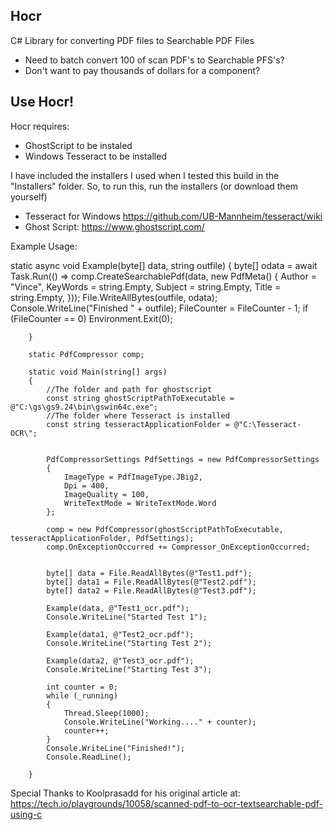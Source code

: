 ## Hocr
C# Library for converting PDF files to Searchable PDF Files

* Need to batch convert 100 of scan PDF's to Searchable PFS's?
* Don't want to pay thousands of dollars for a component?



## Use Hocr!

Hocr requires:

* GhostScript to be instaled
* Windows Tesseract to be installed

I have included the installers I used when I tested this build in the "Installers" folder.
So, to run this, run the installers (or download them yourself)

* Tesseract for Windows https://github.com/UB-Mannheim/tesseract/wiki
* Ghost Script: https://www.ghostscript.com/

Example Usage:


 static async void Example(byte[] data, string outfile)
        {
            byte[] odata = await Task.Run(() => comp.CreateSearchablePdf(data, new PdfMeta()
            {
                Author = "Vince",
                KeyWords = string.Empty,
                Subject = string.Empty,
                Title = string.Empty,
            }));
            File.WriteAllBytes(outfile, odata);
            Console.WriteLine("Finished " + outfile);
            FileCounter = FileCounter - 1;
            if (FileCounter == 0)
                Environment.Exit(0);

        }

        static PdfCompressor comp;

        static void Main(string[] args)
        {
            //The folder and path for ghostscript
            const string ghostScriptPathToExecutable = @"C:\gs\gs9.24\bin\gswin64c.exe";
            //The folder where Tesseract is installed
            const string tesseractApplicationFolder = @"C:\Tesseract-OCR\";


            PdfCompressorSettings PdfSettings = new PdfCompressorSettings
            {
                ImageType = PdfImageType.JBig2,
                Dpi = 400,
                ImageQuality = 100,
                WriteTextMode = WriteTextMode.Word
            };

            comp = new PdfCompressor(ghostScriptPathToExecutable, tesseractApplicationFolder, PdfSettings);
            comp.OnExceptionOccurred += Compressor_OnExceptionOccurred;


            byte[] data = File.ReadAllBytes(@"Test1.pdf");
            byte[] data1 = File.ReadAllBytes(@"Test2.pdf");
            byte[] data2 = File.ReadAllBytes(@"Test3.pdf");

            Example(data, @"Test1_ocr.pdf");
            Console.WriteLine("Started Test 1");

            Example(data1, @"Test2_ocr.pdf");
            Console.WriteLine("Starting Test 2");

            Example(data2, @"Test3_ocr.pdf");
            Console.WriteLine("Starting Test 3");

            int counter = 0;
            while (_running)
            {
                Thread.Sleep(1000);
                Console.WriteLine("Working...." + counter);
                counter++;
            }
            Console.WriteLine("Finished!");
            Console.ReadLine();

        }


Special Thanks to Koolprasadd for his original article at:  https://tech.io/playgrounds/10058/scanned-pdf-to-ocr-textsearchable-pdf-using-c
